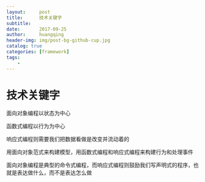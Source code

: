 ```yaml
---
layout:     post
title:      技术关键字
subtitle:   
date:       2017-09-25
author:     huangqing
header-img: img/post-bg-github-cup.jpg
catalog: true
categories: [framework]
tags:
    - 
---
```


# 技术关键字

面向对象编程以状态为中心

函数式编程以行为为中心

响应式编程则需要我们把数据看做是改变并流动着的

用面向对象范式来构建模型，用函数式编程和响应式编程来构建行为和处理事件

面向对象编程是典型的命令式编程，而响应式编程则鼓励我们写声明式的程序，也就是表达做什么，而不是表达怎么做
